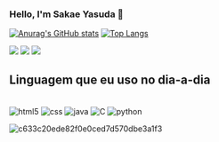 ### Hello, I'm Sakae Yasuda 👋
[![Anurag's GitHub stats](https://github-readme-stats.vercel.app/api?username=SakaeYasuda)](https://github.com/anuraghazra/github-readme-stats)
[![Top Langs](https://github-readme-stats.vercel.app/api/top-langs/?username=SakaeYasuda&layout=compact)](https://github.com/anuraghazra/github-readme-stats)

<div>
  <a href="https://instagram.com/_sakaeyasuda_" target="_blank"><img src="https://img.shields.io/badge/-Instagram-%23E4405F?style=for-the-badge&logo=instagram&logoColor=white" target="_blank"></a>
 	<a href="https://www.twitch.tv/ykaee" target="_blank"><img src="https://img.shields.io/badge/Twitch-9146FF?style=for-the-badge&logo=twitch&logoColor=white" target="_blank"></a>
  <a href="https://www.linkedin.com/in/eduardo-sakae-yasuda-b69a9b1a4" target="_blank"><img src="https://img.shields.io/badge/-LinkedIn-%230077B5?style=for-the-badge&logo=linkedin&logoColor=white" target="_blank"></a> 
  </div>

## Linguagem que eu uso no  dia-a-dia

<div style="display: inline-block;"><br/>
<img alt="html5" align="center" src="https://img.shields.io/badge/HTML-239120?style=for-the-badge&logo=html5&logoColor=white">
<img alt="css" align="center" src="https://img.shields.io/badge/CSS3-1572B6?style=for-the-badge&logo=css3&logoColor=white">
<img alt="java" align="center" src="https://img.shields.io/badge/JavaScript-F7DF1E?style=for-the-badge&logo=javascript&logoColor=black">
<img alt="C" align="center" src="https://img.shields.io/badge/C-00599C?style=for-the-badge&logo=c&logoColor=white">
<img alt="python" align="center" src="https://img.shields.io/badge/Python-3776AB?style=for-the-badge&logo=python&logoColor=white">
</div>
<br>

![c633c20ede82f0e0ced7d570dbe3a1f3](https://user-images.githubusercontent.com/70382532/138322189-2db8df52-9dcb-40a0-88a8-c365466bd33d.gif)

